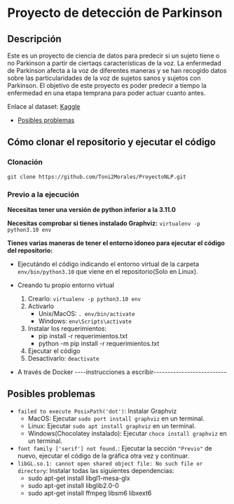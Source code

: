 # Proyecto de detección de Parkinson

## Descripción
Este es un proyecto de ciencia de datos para predecir si un sujeto tiene o no Parkinson a partir de ciertaqs características de la voz. La enfermedad de Parkinson afecta a la voz de diferentes maneras y se han recogido datos sobre las particularidades de la voz de sujetos sanos y sujetos con Parkinson. El objetivo de este proyecto es poder predecir a tiempo la enfermedad en una etapa temprana para poder actuar cuanto antes.

Enlace al dataset: [Kaggle]("https://www.kaggle.com/datasets/jainaru/parkinson-disease-detection")

* [Posibles problemas](#posibles-problemas)
## Cómo clonar el repositorio y ejecutar el código
### Clonación
`git clone https://github.com/Toni2Morales/ProyectoNLP.git`

### Previo a la ejecución
**Necesitas tener una versión de python inferior a la 3.11.0**

**Necesitas comprobar si tienes instalado Graphviz:** `virtualenv -p python3.10 env`

**Tienes varias maneras de tener el entorno idoneo para ejecutar el código del repositorio:**

* Ejecutándo el código indicando el entorno virtual de la carpeta `env/bin/python3.10` que viene en el repositorio(Solo en Linux).

* Creando tu propio entorno virtual
    1. Crearlo: ```virtualenv -p python3.10 env```
    2. Activarlo
        - Unix/MacOS: `. env/bin/activate`
        - Windows: `env\Scripts\activate`
    3. Instalar los requerimientos: 
        - pip install -r requerimientos.txt
        - python -m pip install -r requerimientos.txt
    4. Ejecutar el código
    5. Desactivarlo: `deactivate`
* A través de Docker
----instrucciones a escribir--------------------------
## Posibles problemas
* `failed to execute PosixPath('dot')`: Instalar Graphviz
    * MacOS: Ejecutar `sudo port install graphviz` en un terminal.
    * Linux: Ejecutar `sudo apt install graphviz` en un terminal.
    * Windows(Chocolatey instalado): Ejecutar `choco install graphviz` en un terminal.
* `font family ['serif'] not found.`: Ejecutar la sección `"Previo"` de nuevo, ejecutar el código de la gráfica otra vez y continuar.
* `libGL.so.1: cannot open shared object file: No such file or directory`: Instalar todas las siguientes dependencias:
    * sudo apt-get install libgl1-mesa-glx
    * sudo apt-get install libglib2.0-0
    * sudo apt-get install ffmpeg libsm6 libxext6
